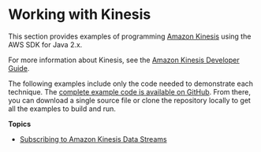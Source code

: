 # Working with Kinesis<a name="examples-kinesis"></a>

This section provides examples of programming [Amazon Kinesis](http://aws.amazon.com/kinesis/) using the AWS SDK for Java 2\.x\.

For more information about Kinesis, see the [Amazon Kinesis Developer Guide](http://docs.aws.amazon.com/kinesis/latest/dev/)\.

The following examples include only the code needed to demonstrate each technique\. The [complete example code is available on GitHub](https://github.com/awsdocs/aws-doc-sdk-examples/tree/master/javav2)\. From there, you can download a single source file or clone the repository locally to get all the examples to build and run\.

**Topics**
+ [Subscribing to Amazon Kinesis Data Streams](examples-kinesis-stream.md)